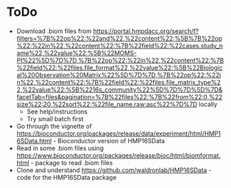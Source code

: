 # ToDo

- Download .biom files from https://portal.hmpdacc.org/search/f?filters=%7B%22op%22:%22and%22,%22content%22:%5B%7B%22op%22:%22in%22,%22content%22:%7B%22field%22:%22cases.study_name%22,%22value%22:%5B%22MOMS-PI%22%5D%7D%7D,%7B%22op%22:%22in%22,%22content%22:%7B%22field%22:%22files.file_format%22,%22value%22:%5B%22Biological%20Observation%20Matrix%22%5D%7D%7D,%7B%22op%22:%22in%22,%22content%22:%7B%22field%22:%22files.file_matrix_type%22,%22value%22:%5B%2216s_community%22%5D%7D%7D%5D%7D&facetTab=files&pagination=%7B%22files%22:%7B%22from%22:0,%22size%22:20,%22sort%22:%22file_name.raw:asc%22%7D%7D locally
    - See help/instructions 
    - Try small batch first
- Go through the vignette of https://bioconductor.org/packages/release/data/experiment/html/HMP16SData.html - Bioconductor version of HMP16SData
- Read in some .biom files using https://www.bioconductor.org/packages/release/bioc/html/biomformat.html - package to read .biom files
- Clone and understand https://github.com/waldronlab/HMP16SData - code for the HMP16SData package


